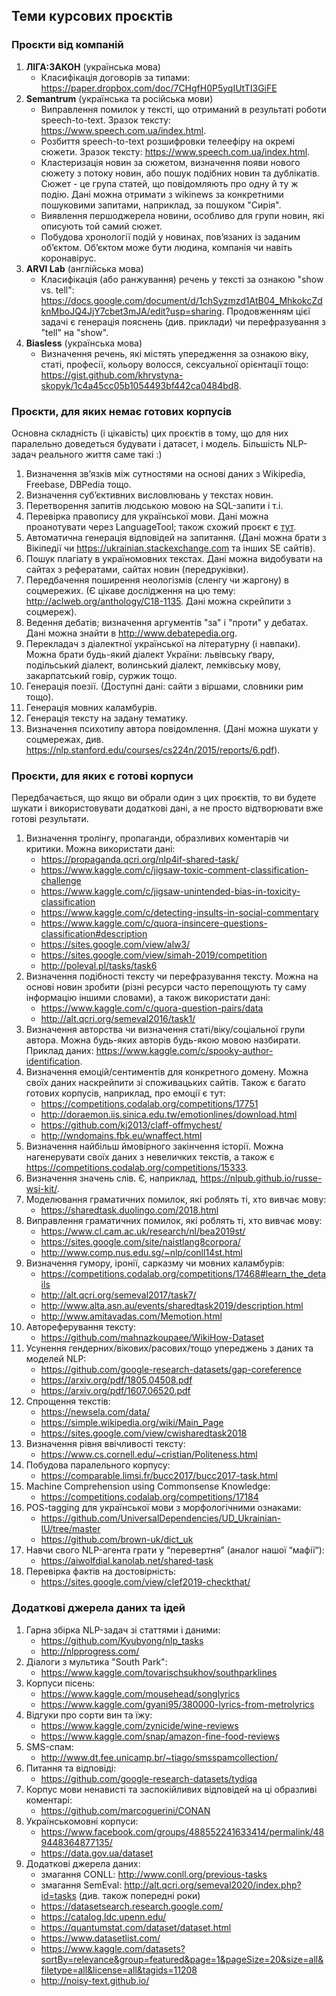 ## Теми курсових проєктів

### Проєкти від компаній

1. **ЛІГА:ЗАКОН** (українська мова)
   * Класифікація договорів за типами: https://paper.dropbox.com/doc/7CHgfH0P5yqIUtTI3GiFE
2. **Semantrum** (українська та російська мови)
   * Виправлення помилок у тексті, що отриманий в результаті роботи speech-to-text. Зразок тексту: https://www.speech.com.ua/index.html.
   * Розбиття speech-to-text розшифровки телеефіру на окремі сюжети. Зразок тексту: https://www.speech.com.ua/index.html.
   * Кластеризація новин за сюжетом, визначення появи нового сюжету з потоку новин, або пошук подібних новин та дублікатів. Сюжет - це група статей, що повідомляють про одну й ту ж подію. Дані можна отримати з wikinews за конкретними пошуковими запитами, наприклад, за пошуком "Сирія".
   * Виявлення першоджерела новини, особливо для групи новин, які описують той самий сюжет.
   * Побудова хронології подій у новинах, пов’язаних із заданим об’єктом. Об’єктом може бути людина, компанія чи навіть коронавірус.
3. **ARVI Lab** (англійська мова)
   * Класифікація (або ранжування) речень у тексті за ознакою "show vs. tell": https://docs.google.com/document/d/1chSyzmzd1AtB04_MhkokcZdknMboJQ4JjY7cbet3mJA/edit?usp=sharing. Продовженням цієї задачі є генерація пояснень (див. приклади) чи перефразування з "tell" на "show".
4. **Biasless** (українська мова)
   * Визначення речень, які містять упередження за ознакою віку, статі, професії, кольору волосся, сексуальної орієнтації тощо: https://gist.github.com/khrystyna-skopyk/1c4a45cc05b1054493bf442ca0484bd8.

### Проєкти, для яких немає готових корпусів

Основна складність (і цікавість) цих проєктів в тому, що для них паралельно доведеться будувати і датасет, і модель. Більшість NLP-задач реального життя саме такі :)

1. Визначення зв’язків між сутностями на основі даних з Wikipedia, Freebase, DBPedia тощо.
2. Визначення суб’єктивних висловлювань у текстах новин.
3. Перетворення запитів людською мовою на SQL-запити і т.і.
4. Перевірка правопису для української мови. Дані можна проанотувати через LanguageTool; також схожий проєкт є [тут](https://github.com/khrystyna-skopyk/ukr_spell_check).
5. Автоматична генерація відповідей на запитання. (Дані можна брати з Вікіпедії чи https://ukrainian.stackexchange.com та інших SE сайтів).
6. Пошук плагіату в україномовних текстах. Дані можна видобувати на сайтах з рефератами, сайтах новин (передруківки).
7. Передбачення поширення неологізмів (сленгу чи жаргону) в соцмережих. (Є цікаве дослідження на цю тему: http://aclweb.org/anthology/C18-1135. Дані можна скрейпити з соцмереж).
8. Ведення дебатів; визначення аргументів "за" і "проти" у дебатах. Дані можна знайти в http://www.debatepedia.org.
9. Перекладач з діалектної української на літературну (і навпаки). Можна брати будь-який діалект України: львівську ґвару, подільський діалект, волинський діалект, лемківську мову, закарпатський говір, суржик тощо.
10. Генерація поезії. (Доступні дані: сайти з віршами, словники рим тощо).
11. Генерація мовних каламбурів.
12. Генерація тексту на задану тематику.
13. Визначення психотипу автора повідомлення. (Дані можна шукати у соцмережах, див. https://nlp.stanford.edu/courses/cs224n/2015/reports/6.pdf).

### Проєкти, для яких є готові корпуси

Передбачається, що якщо ви обрали один з цих проєктів, то ви будете шукати і використовувати додаткові дані, а не просто відтворювати вже готові результати.

1. Визначення тролінгу, пропаганди, образливих коментарів чи критики. Можна використати дані:
    - https://propaganda.qcri.org/nlp4if-shared-task/
    - https://www.kaggle.com/c/jigsaw-toxic-comment-classification-challenge
    - https://www.kaggle.com/c/jigsaw-unintended-bias-in-toxicity-classification
    - https://www.kaggle.com/c/detecting-insults-in-social-commentary
    - https://www.kaggle.com/c/quora-insincere-questions-classification#description
    - https://sites.google.com/view/alw3/
    - https://sites.google.com/view/simah-2019/competition
    - http://poleval.pl/tasks/task6
2. Визначення подібності тексту чи перефразування тексту. Можна на основі новин зробити (різні ресурси часто перепощують ту саму інформацію іншими словами), а також використати дані:
    - https://www.kaggle.com/c/quora-question-pairs/data
    - http://alt.qcri.org/semeval2016/task1/
3. Визначення авторства чи визначення статі/віку/соціальної групи автора. Можна будь-яких авторів будь-якою мовою назбирати. Приклад даних: https://www.kaggle.com/c/spooky-author-identification.
4. Визначення емоцій/сентиментів для конкретного домену. Можна своїх даних наскрейпити зі споживацьких сайтів. Також є багато готових корпусів, наприклад, про емоції є тут:
    - https://competitions.codalab.org/competitions/17751
    - http://doraemon.iis.sinica.edu.tw/emotionlines/download.html
    - https://github.com/kj2013/claff-offmychest/
    - http://wndomains.fbk.eu/wnaffect.html 
5. Визначення найбільш ймовірного закінчення історії. Можна нагенерувати своїх даних з невеличких текстів, а також є https://competitions.codalab.org/competitions/15333.
6. Визначення значень слів. Є, наприклад, https://nlpub.github.io/russe-wsi-kit/.
7. Моделювання граматичних помилок, які роблять ті, хто вивчає мову:
    - https://sharedtask.duolingo.com/2018.html
8. Виправлення граматичних помилок, які роблять ті, хто вивчає мову:
    - https://www.cl.cam.ac.uk/research/nl/bea2019st/
    - https://sites.google.com/site/naistlang8corpora/
    - http://www.comp.nus.edu.sg/~nlp/conll14st.html
9. Визначення гумору, іронії, сарказму чи мовних каламбурів:
    - https://competitions.codalab.org/competitions/17468#learn_the_details
    - http://alt.qcri.org/semeval2017/task7/
    - http://www.alta.asn.au/events/sharedtask2019/description.html
    - http://www.amitavadas.com/Memotion.html
10. Автореферування тексту:
    - https://github.com/mahnazkoupaee/WikiHow-Dataset
11. Усунення гендерних/вікових/расових/тощо упереджень з даних та моделей NLP:
    - https://github.com/google-research-datasets/gap-coreference
    - https://arxiv.org/pdf/1805.04508.pdf
    - https://arxiv.org/pdf/1607.06520.pdf
12. Спрощення текстів:
    - https://newsela.com/data/ 
    - https://simple.wikipedia.org/wiki/Main_Page
    - https://sites.google.com/view/cwisharedtask2018 
13. Визначення рівня ввічливості тексту:
    - https://www.cs.cornell.edu/~cristian/Politeness.html
14. Побудова паралельного корпусу:
    - https://comparable.limsi.fr/bucc2017/bucc2017-task.html
15. Machine Comprehension using Commonsense Knowledge:
    - https://competitions.codalab.org/competitions/17184
16. POS-tagging для української мови з морфологічними ознаками:
    - https://github.com/UniversalDependencies/UD_Ukrainian-IU/tree/master
    - https://github.com/brown-uk/dict_uk
17. Навчи свого NLP-агента грати у “перевертня” (аналог нашої “мафії“):
    - https://aiwolfdial.kanolab.net/shared-task
18. Перевірка фактів на достовірність:
    - https://sites.google.com/view/clef2019-checkthat/

### Додаткові джерела даних та ідей

1. Гарна збірка NLP-задач зі статтями і даними:
    - https://github.com/Kyubyong/nlp_tasks
    - http://nlpprogress.com/
2. Діалоги з мультика "South Park":
    - https://www.kaggle.com/tovarischsukhov/southparklines
3. Корпуси пісень:
    - https://www.kaggle.com/mousehead/songlyrics
    - https://www.kaggle.com/gyani95/380000-lyrics-from-metrolyrics
4. Відгуки про сорти вин та їжу:
    - https://www.kaggle.com/zynicide/wine-reviews
    - https://www.kaggle.com/snap/amazon-fine-food-reviews
5. SMS-спам:
    - http://www.dt.fee.unicamp.br/~tiago/smsspamcollection/
6. Питання та відповіді:
    - https://github.com/google-research-datasets/tydiqa
7. Корпус мови ненависті та заспокійливих відповідей на ці образливі коментарі:
    - https://github.com/marcoguerini/CONAN
8. Українськомовні корпуси:
    - https://www.facebook.com/groups/488552241633414/permalink/489448364877135/
    - https://data.gov.ua/dataset
9. Додаткові джерела даних:
    - змагання CONLL: http://www.conll.org/previous-tasks
    - змагання SemEval: http://alt.qcri.org/semeval2020/index.php?id=tasks (див. також попередні роки)
    - https://datasetsearch.research.google.com/
    - https://catalog.ldc.upenn.edu/
    - https://quantumstat.com/dataset/dataset.html
    - https://www.datasetlist.com/
    - https://www.kaggle.com/datasets?sortBy=relevance&group=featured&page=1&pageSize=20&size=all&filetype=all&license=all&tagids=11208
    - http://noisy-text.github.io/
